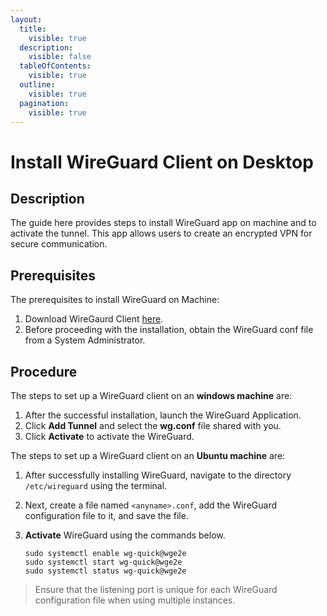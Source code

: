 ```yaml
---
layout:
  title:
    visible: true
  description:
    visible: false
  tableOfContents:
    visible: true
  outline:
    visible: true
  pagination:
    visible: true
---
```


# Install WireGuard Client on Desktop

## Description <a href="#prerequisites" id="prerequisites"></a>

The guide here provides steps to install WireGuard app on machine and to activate the tunnel. This app allows users to create an encrypted VPN for secure communication.

## Prerequisites <a href="#prerequisites" id="prerequisites"></a>

The prerequisites to install WireGuard on Machine:

1. Download WireGaurd Client [here](https://www.wireguard.com/install/).
2. Before proceeding with the installation, obtain the WireGuard conf file from a System Administrator.

## Procedure

The steps to set up a WireGuard client on an **windows machine** are:

1. After the successful installation, launch the WireGuard Application.
2. Click **Add Tunnel** and select the **wg.conf** file shared with you.
3. Click **Activate** to activate the WireGuard.

The steps to set up a WireGuard client on an **Ubuntu machine** are:

1. After successfully installing WireGuard, navigate to the directory `/etc/wireguard` using the terminal.
2. Next, create a file named `<anyname>.conf`, add the WireGuard configuration file to it, and save the file.
3.  **Activate** WireGuard using the commands below.

    ```
    sudo systemctl enable wg-quick@wge2e 
    sudo systemctl start wg-quick@wge2e
    sudo systemctl status wg-quick@wge2e
    ```

> Ensure that the listening port is unique for each WireGuard configuration file when using multiple instances.
